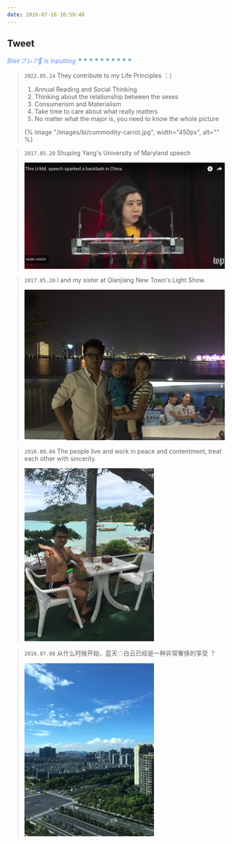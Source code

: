 ```yaml
---
date: 2016-07-16 16:59:48
---
```


## Tweet

<p style="font-style:italic;color:cornflowerblue;">Blairブレア🧘 Is Inputting <img src=/images/tw/main-progress-blue-dot.gif style="box-shadow:none; margin:0;height:16px">
</p>

> `2022.05.14` They contribute to my Life Principles ：）
> 
> 1. Annual Reading and Social Thinking
> 2. Thinking about the relationship between the sexes
> 3. Consumerism and Materialism
> 4. Take time to care about what really matters
> 5. No matter what the major is, you need to know the whole picture
>
> {% image "/images/bi/commodity-carrot.jpg", width="450px", alt="" %}

> `2017.05.28` Shuping Yang's University of Maryland speech
> 
> <div class="tweetimg"><img src="/images/tw/en-Shuping-Yang.png" width="600" /></div>


> `2017.05.20` I and my sister at Qianjiang New Town's Light Show. 
> 
> <div class="tweetimg"><img src="/images/tw/tw-me-sister.jpeg" width="600"/></div>


> `2016.09.04` The people live and work in peace and contentment, treat each other with sincerity.
> 
> <div class="tweetimg"><img src="/images/tw/tw-2016-09-04-phuket-sea.jpeg" width="300"/></div>


> `2016.07.08` 从什么时候开始，蓝天☁白云已经是一种非常奢侈的享受 ？
> <div class="tweetimg"><img src="/images/tw/tw-bluesky.jpg" width="300"/></div>


